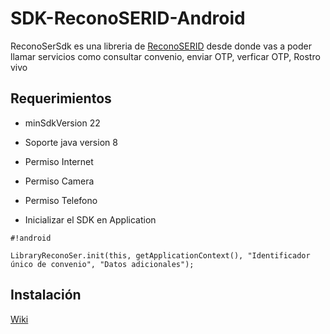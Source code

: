 # SDK-ReconoSERID-Android
ReconoSerSdk es una libreria de [ReconoSERID](https://reconoserid.com/) desde donde vas a poder llamar servicios como consultar convenio, enviar OTP, verficar OTP, Rostro vivo

## **Requerimientos** ##

* minSdkVersion 22
* Soporte java version 8

* Permiso Internet
* Permiso Camera
* Permiso Telefono
* Inicializar el SDK en Application
   
```
#!android

LibraryReconoSer.init(this, getApplicationContext(), "Identificador único de convenio", "Datos adicionales");
```

## **Instalación** ##

[Wiki](https://github.com/ReconoSERID/SDK-ReconoSerId-Android/wiki)


